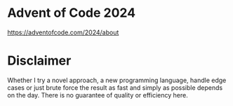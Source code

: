 # Advent of Code 2024

https://adventofcode.com/2024/about

# Disclaimer

Whether I try a novel approach, a new programming language, handle edge cases or just brute force the result as fast and simply as possible depends on the day. There is no guarantee of quality or efficiency here.
